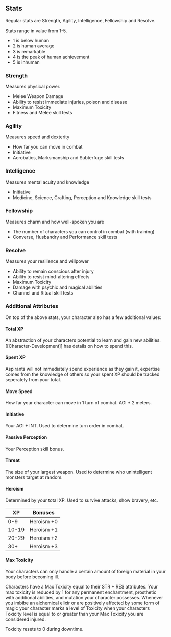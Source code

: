 ## Stats
Regular stats are Strength, Agility, Intelligence, Fellowship and Resolve.

Stats range in value from 1-5.
- 1 is below human
- 2 is human average
- 3 is remarkable
- 4 is the peak of human achievement
- 5 is inhuman

### Strength
Measures physical power.
- Melee Weapon Damage
- Ability to resist immediate injuries, poison and disease
- Maximum Toxicity
- Fitness and Melee skill tests

### Agility
Measures speed and dexterity
- How far you can move in combat
- Initiative
- Acrobatics, Marksmanship and Subterfuge skill tests

### Intelligence
Measures mental acuity and knowledge
- Initiative
- Medicine, Science, Crafting, Perception and Knowledge skill tests

### Fellowship
Measures charm and how well-spoken you are
- The number of characters you can control in combat (with training)
- Converse, Husbandry and Performance skill tests

### Resolve
Measures your resilience and willpower
- Ability to remain conscious after injury
- Ability to resist mind-altering effects
- Maximum Toxicity
- Damage with psychic and magical abilities
- Channel and Ritual skill tests

### Additional Attributes
On top of the above stats, your character also has a few additional values:

#### Total XP
An abstraction of your characters potential to learn and gain new abilities. [[Character-Development]] has details on how to spend this.

#### Spent XP
Aspirants will not immediately spend experience as they gain it, expertise comes from the knowledge of others so your spent XP should be tracked seperately from your total.

#### Move Speed
How far your character can move in 1 turn of combat. AGI * 2 meters.

#### Initiative
Your AGI + INT. Used to determine turn order in combat.

#### Passive Perception
Your Perception skill bonus.

#### Threat
The size of your largest weapon. Used to determine who unintelligent monsters target at random.

#### Heroism
Determined by your total XP. Used to survive attacks, show bravery, etc.

|XP|Bonuses|
|---|---|
|0-9|Heroism +0|
|10-19|Heroism +1|
|20-29|Heroism +2|
|30+|Heroism +3|

#### Max Toxicity
Your characters can only handle a certain amount of foreign material in your body before becoming ill.

Characters have a Max Toxicity equal to their STR + RES attributes. Your max toxicity is reduced by 1 for any permanent enchantment, prosthetic with additional abilities, and mutation your character possesses. Whenever you imbibe an alchemical elixir or are positively affected by some form of magic your character marks a level of Toxicity when your characters Toxicity level is equal to or greater than your Max Toxicity you are considered injured.

Toxicity resets to 0 during downtime.
